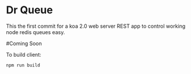 # Dr Queue
This the first commit for a koa 2.0 web server REST app to control working node redis queues easy.

#Coming Soon

To build client:
```
npm run build
```

